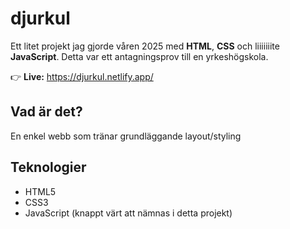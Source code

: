 # djurkul

Ett litet projekt jag gjorde våren 2025 med **HTML**, **CSS** och liiiiiiite **JavaScript**.
Detta var ett antagningsprov till en yrkeshögskola. 

👉 **Live:** https://djurkul.netlify.app/

## Vad är det?
En enkel webb som tränar grundläggande layout/styling 

## Teknologier
- HTML5
- CSS3
- JavaScript (knappt värt att nämnas i detta projekt)
